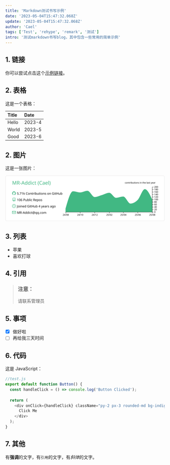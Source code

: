 ```yaml
---
title: 'Markdown测试书写示例'
date: '2023-05-04T15:47:32.068Z'
update: '2023-05-04T15:47:32.068Z'
author: 'Cael'
tags: ['Test', 'rehype', 'remark', '测试']
intro: '测试markdown书写blog，其中包含一些常用的简单示例'
---
```


## 1. 链接

你可以尝试点击这个[示例链接](https://example.com)。

## 2. 表格

这是一个表格：

| Title | Date   |
| :---- | :----- |
| Hello | 2023-4 |
| World | 2023-5 |
| Good  | 2023-6 |

## 2. 图片

这是一张图片：

![avatar](https://raw.githubusercontent.com/MR-Addict/MR-Addict/build/profile-summary-card-output/vue/0-profile-details.svg)

## 3. 列表

- 苹果
- 喜欢打球

## 4. 引用

> ### 注意：
>
> 请联系管理员

## 5. 事项

- [x] 做好啦
- [ ] 再给我三天时间

## 6. 代码

这是 JavaScript：

```javascript
//test.js
export default function Button() {
  const handleClick = () => console.log('Button Clicked');

  return (
    <div onClick={handleClick} className="py-2 px-3 rounded-md bg-indigo-600 text-white">
      Click Me
    </div>
  );
}
```

## 7. 其他

有**强调**的文字，有`引用`的文字，有*斜体*的文字。
